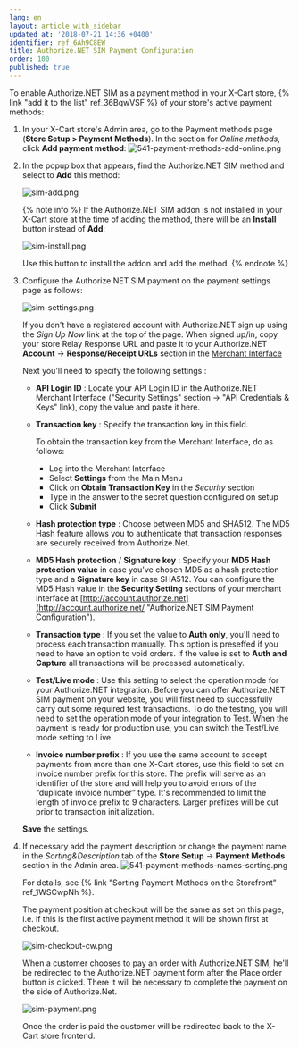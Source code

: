 ```yaml
---
lang: en
layout: article_with_sidebar
updated_at: '2018-07-21 14:36 +0400'
identifier: ref_6Ah9C8EW
title: Authorize.NET SIM Payment Configuration
order: 100
published: true
---
```

To enable Authorize.NET SIM as a payment method in your X-Cart store, {% link "add it to the list" ref_36BqwVSF %} of your store's active payment methods:

   1. In your X-Cart store's Admin area, go to the Payment methods page (**Store Setup > Payment Methods**). In the section for _Online methods_, click **Add payment method**:
      ![541-payment-methods-add-online.png]({{site.baseurl}}/attachments/ref_6Ah9C8EW/541-payment-methods-add-online.png)

   2. In the popup box that appears, find the Authorize.NET SIM method and select to **Add** this method:
      
      ![sim-add.png]({{site.baseurl}}/attachments/ref_6Ah9C8EW/sim-add.png)

      {% note info %}
      If the Authorize.NET SIM addon is not installed in your X-Cart store at the time of adding the method, there will be an **Install** button instead of **Add**: 
        
      ![sim-install.png]({{site.baseurl}}/attachments/ref_6Ah9C8EW/sim-install.png)
        
      Use this button to install the addon and add the method.
      {% endnote %}
      
   3. Configure the Authorize.NET SIM payment on the payment settings page as follows:
      
      ![sim-settings.png]({{site.baseurl}}/attachments/ref_6Ah9C8EW/sim-settings.png)
      
      If you don't have a registered account with Authorize.NET sign up using the _Sign Up Now_ link at the top of the page. 
      When signed up/in, copy your store Relay Response URL and paste it to your Authorize.NET **Account** -> **Response/Receipt URLs** section in the [Merchant Interface](https://account.authorize.net/ "Authorize.NET SIM Payment Configuration")
      
      Next you'll need to specify the following settings :
      * **API Login ID** : Locate your API Login ID in the Authorize.NET Merchant Interface ("Security Settings" section -> "API Credentials & Keys" link), copy the value and paste it here.
      * **Transaction key** : Specify the transaction key in this field. 
        
        To obtain the transaction key from the Merchant Interface, do as follows:  
         * Log into the Merchant Interface
         * Select **Settings** from the Main Menu
         * Click on **Obtain Transaction Key** in the _Security_ section
         * Type in the answer to the secret question configured on setup
         * Click **Submit**
      
      * **Hash protection type** : Choose between MD5 and SHA512. The MD5 Hash feature allows you to authenticate that transaction responses are securely received from Authorize.Net. 
      * **MD5 Hash protection** / **Signature key** : Specify your **MD5 Hash protection value** in case you've chosen MD5 as a hash protection type and a **Signature key** in case SHA512. You can configure the MD5 Hash value in the **Security Setting** sections of your merchant interface at [http://account.authorize.net](http://account.authorize.net/ "Authorize.NET SIM Payment Configuration").
      * **Transaction type** : If you set the value to **Auth only**, you'll need to process each transaction manually. This option is preseffed if you need to have an option to void orders. If the value is set to **Auth and Capture** all transactions will be processed automatically. 
      * **Test/Live mode** : Use this setting to select the operation mode for your Authorize.NET integration. Before you can offer Authorize.NET SIM payment on your website, you will first need to successfully carry out some required test transactions. To do the testing, you will need to set the operation mode of your integration to Test. When the payment is ready for production use, you can switch the Test/Live mode setting to Live.
      * **Invoice number prefix** : If you use the same account to accept payments from more than one X-Cart stores, use this field to set an invoice number prefix for this store. The prefix will serve as an identifier of the store and will help you to avoid errors of the “duplicate invoice number” type. It's recommended to limit the length of invoice prefix to 9 characters. Larger prefixes will be cut prior to transaction initialization.
   
      **Save** the settings.
   
   4. If necessary add the payment description or change the payment name in the _Sorting&Description_ tab of the **Store Setup** -> **Payment Methods** section in the Admin area. 
      ![541-payment-methods-names-sorting.png]({{site.baseurl}}/attachments/ref_6Ah9C8EW/541-payment-methods-names-sorting.png)
      
      For details, see {% link "Sorting Payment Methods on the Storefront" ref_1WSCwpNh %}.
      
      The payment position at checkout will be the same as set on this page, i.e. if this is the first active payment method it will be shown first at checkout.
      
      ![sim-checkout-cw.png]({{site.baseurl}}/attachments/ref_6Ah9C8EW/sim-checkout-cw.png)
      
      When a customer chooses to pay an order with Authorize.NET SIM, he'll be redirected to the Authorize.NET payment form after the Place order button is clicked. There it will be necessary to complete the payment on the side of Authorize.Net. 
      
      ![sim-payment.png]({{site.baseurl}}/attachments/ref_6Ah9C8EW/sim-payment.png)
      
      Once the order is paid the customer will be redirected back to the X-Cart store frontend.
